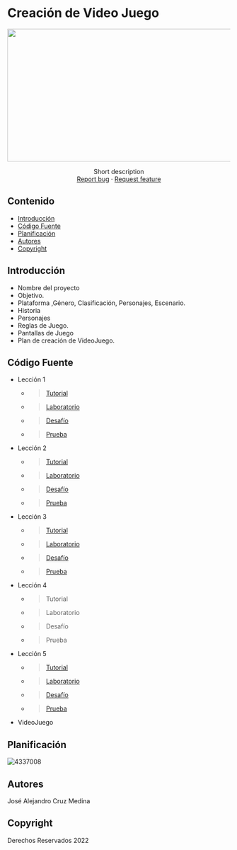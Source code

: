 # Creación de Video Juego
<p align="center">
    <img src="https://user-images.githubusercontent.com/8560750/195950148-0c0df38e-5f96-45ae-87c3-6922738c612d.jpg" alt="Logo" width=1200 height=300>

  <p align="center">
    Short description
    <br>
    <a href="https://reponame/issues/new?template=bug.md">Report bug</a>
    ·
    <a href="https://reponame/issues/new?template=feature.md&labels=feature">Request feature</a>
  </p>
</p>


## Contenido

- [Introducción](#introducción)
- [Código Fuente](#código-fuente)
- [Planificación](#planificación)
- [Autores](#autores)
- [Copyright](#copyright)


## Introducción

- Nombre del proyecto
- Objetivo.
- Plataforma ,Género, Clasificación, Personajes, Escenario.
- Historia
- Personajes
- Reglas de Juego.
- Pantallas de Juego
- Plan de creación de VideoJuego.

## Código Fuente

* Lección 1
  * > <a href="https://github.com/Alex32451756/CreacionVideoJuegos/tree/main/Leccion1">Tutorial</a>
  * > <a href="https://github.com/Alex32451756/CreacionVideoJuegos/tree/main/laboratorio1_y_videoDesafio1">Laboratorio</a>
  * > <a href="https://github.com/Alex32451756/CreacionVideoJuegos/tree/main/Desafio1Avion">Desafío</a>
  * > <a href="">Prueba</a>
* Lección 2
  * > <a href="https://github.com/Alex32451756/CreacionVideoJuegos/tree/main/Leccion2">Tutorial</a>
  * > <a href="https://github.com/Alex32451756/CreacionVideoJuegos/tree/main/laboratorio2_y_videoDesafio2">Laboratorio</a>
  * > <a href="https://github.com/Alex32451756/CreacionVideoJuegos/tree/main/Desafio2TraerPelota">Desafío</a>
  * > <a href="">Prueba</a>
* Lección 3
  * > <a href="https://github.com/Alex32451756/CreacionVideoJuegos/tree/main/Leccion3">Tutorial</a>
  * > <a href="https://github.com/Alex32451756/CreacionVideoJuegos/tree/main/laboratorio3_y_videoDesafio3">Laboratorio</a>
  * > <a href="https://github.com/Alex32451756/CreacionVideoJuegos/tree/main/Desafio3JuegoGlobo">Desafío</a>
  * > <a href="https://github.com/Alex32451756/CreacionVideoJuegos/tree/main/Examen3">Prueba</a>
* Lección 4
  * > Tutorial<a href=""></a>
  * > Laboratorio<a href=""></a>
  * > Desafío<a href=""></a>
  * > Prueba<a href=""></a>
* Lección 5
  * > <a href="https://github.com/Alex32451756/CreacionVideoJuegos/tree/main/Leccion5">Tutorial</a>
  * > <a href="https://github.com/Alex32451756/CreacionVideoJuegos/tree/main/laboratorio5_y_videoDesafio5">Laboratorio</a>
  * > <a href="https://github.com/Alex32451756/CreacionVideoJuegos/tree/main/Desafio5AplastaComida">Desafío</a>
  * > <a href="https://github.com/Alex32451756/CreacionVideoJuegos/tree/main/Examen5">Prueba</a>
* VideoJuego

## Planificación

![4337008](https://user-images.githubusercontent.com/8560750/195951617-083a7e4d-323d-47b5-8e5e-529ded31bc06.jpg)

## Autores
José Alejandro Cruz Medina

## Copyright
Derechos Reservados 2022
